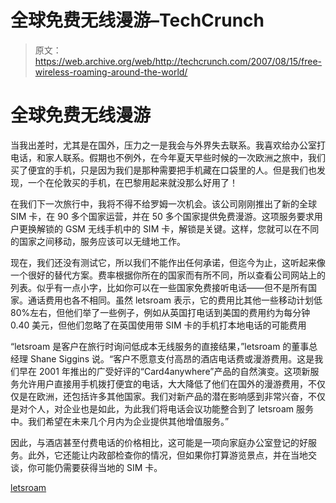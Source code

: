 # 全球免费无线漫游–TechCrunch

> 原文：<https://web.archive.org/web/http://techcrunch.com/2007/08/15/free-wireless-roaming-around-the-world/>

# 全球免费无线漫游

当我出差时，尤其是在国外，压力之一是我会与外界失去联系。我喜欢给办公室打电话，和家人联系。假期也不例外，在今年夏天早些时候的一次欧洲之旅中，我们买了便宜的手机，只是因为我们是那种需要把手机藏在口袋里的人。但是我们也发现，一个在伦敦买的手机，在巴黎用起来就没那么好用了！

在我们下一次旅行中，我将不得不给罗姆一次机会。该公司刚刚推出了新的全球 SIM 卡，在 90 多个国家运营，并在 50 多个国家提供免费漫游。这项服务要求用户更换解锁的 GSM 无线手机中的 SIM 卡，解锁是关键。这样，您就可以在不同的国家之间移动，服务应该可以无缝地工作。

现在，我们还没有测试它，所以我们不能作出任何承诺，但迄今为止，这听起来像一个很好的替代方案。费率根据你所在的国家而有所不同，所以查看公司网站上的列表。似乎有一点小字，比如你可以在一些国家免费接听电话——但不是所有国家。通话费用也各不相同。虽然 letsroam 表示，它的费用比其他一些移动计划低 80%左右，但他们举了一些例子，例如从英国打电话到美国的费用约为每分钟 0.40 美元，但他们忽略了在英国使用带 SIM 卡的手机打本地电话的可能费用

“letsroam 是客户在旅行时询问低成本无线服务的直接结果，”letsroam 的董事总经理 Shane Siggins 说。“客户不愿意支付高昂的酒店电话费或漫游费用。这是我们早在 2001 年推出的广受好评的“Card4anywhere”产品的自然演变。这项新服务允许用户直接用手机拨打便宜的电话，大大降低了他们在国外的漫游费用，不仅仅是在欧洲，还包括许多其他国家。我们对新产品的潜在影响感到非常兴奋，不仅是对个人，对企业也是如此，为此我们将电话会议功能整合到了 letsroam 服务中。我们希望在未来几个月内为企业提供其他增值服务。”

因此，与酒店甚至付费电话的价格相比，这可能是一项向家庭办公室登记的好服务。此外，它还能让内政部检查你的情况，但如果你打算游览景点，并在当地交谈，你可能仍需要获得当地的 SIM 卡。

[letsroam](https://web.archive.org/web/20210117135607/http://www.letsroam.com/)